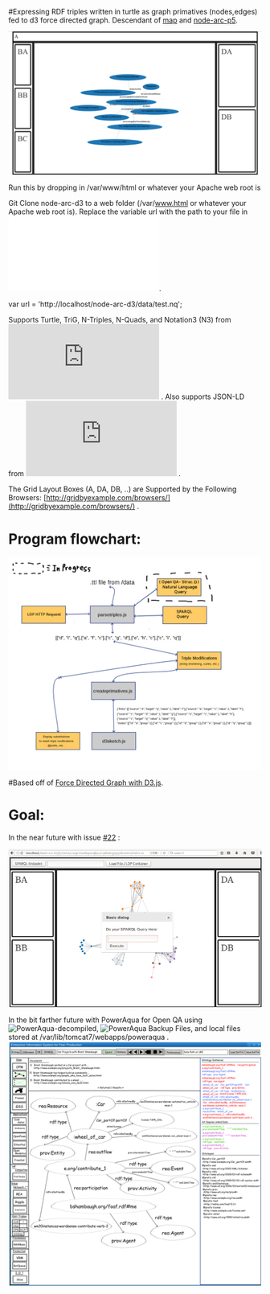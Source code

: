 #Expressing RDF triples written in turtle as graph primatives (nodes,edges) fed to d3 force directed graph. Descendant of [map](https://github.com/bshambaugh/map/) and [node-arc-p5](https://github.com/bshambaugh/node-arc-p5).

<!-- ![forceCollidefitnodelabels.png](/js/tests/forceCollidefitnodelabels.png) -->
![gridwgraph.png](/js/tests/gridwgraph.png)


Run this by dropping in /var/www/html or whatever your Apache web root is

Git Clone node-arc-d3 to a web folder (/var/www.html or whatever your Apache web root is). Replace the variable url with the
path to your file in ![d3sketch.js](/js/d3sketch.js).

var url = 'http://localhost/node-arc-d3/data/test.nq';

Supports Turtle, TriG, N-Triples, N-Quads, and Notation3 (N3) from ![N3](https://github.com/RubenVerborgh/N3.js) .
Also supports JSON-LD from ![jsonld.js](https://github.com/digitalbazaar/jsonld.js) .

The Grid Layout Boxes (A, DA, DB, ..) are Supported by the Following Browsers: [http://gridbyexample.com/browsers/](http://gridbyexample.com/browsers/) .

# Program flowchart:

![d3-rdf-progam-flowpng-2](/js/tests/d3-rdf-progam-flowpng-2.png)

#Based off of [Force Directed Graph with D3.js](https://bl.ocks.org/mbostock/4062045).

# Goal:

In the near future with issue [#22](EISPP_3_M_Fernandez_NLQ_2.png) :

![goal.png](/js/tests/goal/goal.png)

In the bit farther future with PowerAqua for Open QA using ![PowerAqua-decompiled](https://github.com/bshambaugh/PowerAqua-decompiled), ![PowerAqua Backup Files](https://sourceforge.net/projects/poweraqua/files/), and local files stored at /var/lib/tomcat7/webapps/poweraqua .
![EISPP_3_M_Fernandez_NLQ_2.png](/js/tests/goal/EISPP_3_M_Fernandez_NLQ_2.png)
